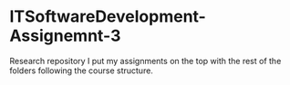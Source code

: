 # ITSoftwareDevelopment-Assignemnt-3
Research repository
I put my assignments on the top with the rest of the folders following the course structure.
